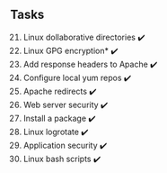 ## Tasks

21. Linux dollaborative directories ✔️
22. Linux GPG encryption* ✔️
23. Add response headers to Apache ✔️
24. Configure local yum repos ✔️
25. Apache redirects ✔️
26. Web server security ✔️
27. Install a package ✔️
28. Linux logrotate ✔️
29. Application security ✔️
30. Linux bash scripts ✔️